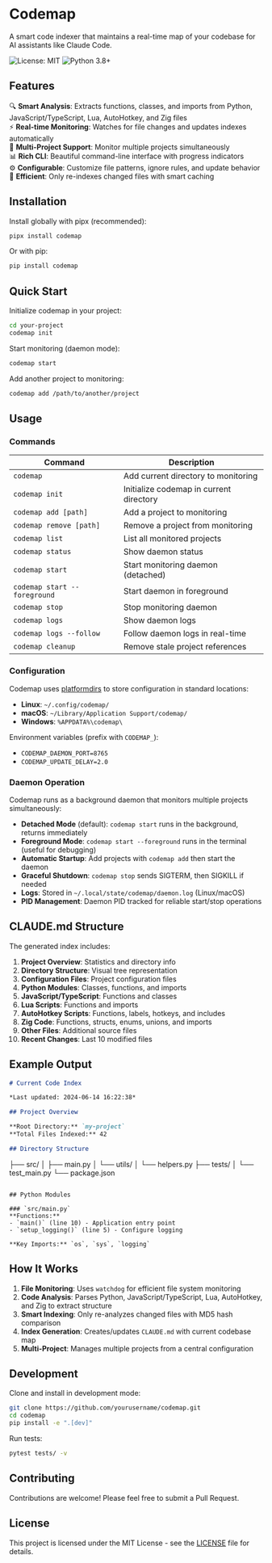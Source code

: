 # Codemap

A smart code indexer that maintains a real-time map of your codebase for AI assistants like Claude Code.

![License: MIT](https://img.shields.io/badge/License-MIT-yellow.svg)
![Python 3.8+](https://img.shields.io/badge/python-3.8+-blue.svg)

## Features

🔍 **Smart Analysis**: Extracts functions, classes, and imports from Python, JavaScript/TypeScript, Lua, AutoHotkey, and Zig files  
⚡ **Real-time Monitoring**: Watches for file changes and updates indexes automatically  
🎯 **Multi-Project Support**: Monitor multiple projects simultaneously  
📊 **Rich CLI**: Beautiful command-line interface with progress indicators  
⚙️ **Configurable**: Customize file patterns, ignore rules, and update behavior  
🚀 **Efficient**: Only re-indexes changed files with smart caching  

## Installation

Install globally with pipx (recommended):
```bash
pipx install codemap
```

Or with pip:
```bash
pip install codemap
```

## Quick Start

Initialize codemap in your project:
```bash
cd your-project
codemap init
```

Start monitoring (daemon mode):
```bash
codemap start
```

Add another project to monitoring:
```bash
codemap add /path/to/another/project
```

## Usage

### Commands

| Command | Description |
|---------|-------------|
| `codemap` | Add current directory to monitoring |
| `codemap init` | Initialize codemap in current directory |
| `codemap add [path]` | Add a project to monitoring |
| `codemap remove [path]` | Remove a project from monitoring |
| `codemap list` | List all monitored projects |
| `codemap status` | Show daemon status |
| `codemap start` | Start monitoring daemon (detached) |
| `codemap start --foreground` | Start daemon in foreground |
| `codemap stop` | Stop monitoring daemon |
| `codemap logs` | Show daemon logs |
| `codemap logs --follow` | Follow daemon logs in real-time |
| `codemap cleanup` | Remove stale project references |

### Configuration

Codemap uses [platformdirs](https://github.com/platformdirs/platformdirs) to store configuration in standard locations:

- **Linux**: `~/.config/codemap/`
- **macOS**: `~/Library/Application Support/codemap/`
- **Windows**: `%APPDATA%\codemap\`

Environment variables (prefix with `CODEMAP_`):
- `CODEMAP_DAEMON_PORT=8765`
- `CODEMAP_UPDATE_DELAY=2.0`

### Daemon Operation

Codemap runs as a background daemon that monitors multiple projects simultaneously:

- **Detached Mode** (default): `codemap start` runs in the background, returns immediately
- **Foreground Mode**: `codemap start --foreground` runs in the terminal (useful for debugging)
- **Automatic Startup**: Add projects with `codemap add` then start the daemon
- **Graceful Shutdown**: `codemap stop` sends SIGTERM, then SIGKILL if needed
- **Logs**: Stored in `~/.local/state/codemap/daemon.log` (Linux/macOS)
- **PID Management**: Daemon PID tracked for reliable start/stop operations

## CLAUDE.md Structure

The generated index includes:

1. **Project Overview**: Statistics and directory info
2. **Directory Structure**: Visual tree representation  
3. **Configuration Files**: Project configuration files
4. **Python Modules**: Classes, functions, and imports
5. **JavaScript/TypeScript**: Functions and classes  
6. **Lua Scripts**: Functions and imports
7. **AutoHotkey Scripts**: Functions, labels, hotkeys, and includes
8. **Zig Code**: Functions, structs, enums, unions, and imports
9. **Other Files**: Additional source files
10. **Recent Changes**: Last 10 modified files

## Example Output

```markdown
# Current Code Index

*Last updated: 2024-06-14 16:22:38*

## Project Overview

**Root Directory:** `my-project`
**Total Files Indexed:** 42

## Directory Structure

```
├── src/
│   ├── main.py
│   └── utils/
│       └── helpers.py
├── tests/
│   └── test_main.py
└── package.json
```

## Python Modules

### `src/main.py`
**Functions:**
- `main()` (line 10) - Application entry point
- `setup_logging()` (line 5) - Configure logging

**Key Imports:** `os`, `sys`, `logging`
```

## How It Works

1. **File Monitoring**: Uses `watchdog` for efficient file system monitoring
2. **Code Analysis**: Parses Python, JavaScript/TypeScript, Lua, AutoHotkey, and Zig to extract structure
3. **Smart Indexing**: Only re-analyzes changed files with MD5 hash comparison
4. **Index Generation**: Creates/updates `CLAUDE.md` with current codebase map
5. **Multi-Project**: Manages multiple projects from a central configuration

## Development

Clone and install in development mode:

```bash
git clone https://github.com/yourusername/codemap.git
cd codemap
pip install -e ".[dev]"
```

Run tests:
```bash
pytest tests/ -v
```

## Contributing

Contributions are welcome! Please feel free to submit a Pull Request.

## License

This project is licensed under the MIT License - see the [LICENSE](LICENSE) file for details.